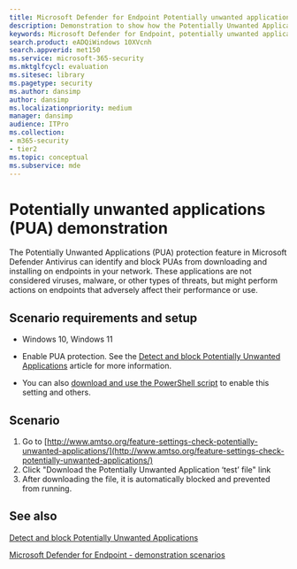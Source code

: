 ```yaml
---
title: Microsoft Defender for Endpoint Potentially unwanted applications (PUA) demonstration
description: Demonstration to show how the Potentially Unwanted Applications (PUA) protection feature can identify and block PUAs from downloading and installing on endpoints.
keywords: Microsoft Defender for Endpoint, potentially unwanted applications, (PUA), harmful application protection, demonstration
search.product: eADQiWindows 10XVcnh
search.appverid: met150
ms.service: microsoft-365-security
ms.mktglfcycl: evaluation
ms.sitesec: library
ms.pagetype: security
ms.author: dansimp
author: dansimp
ms.localizationpriority: medium
manager: dansimp
audience: ITPro
ms.collection: 
- m365-security
- tier2
ms.topic: conceptual
ms.subservice: mde
---
```


# Potentially unwanted applications (PUA) demonstration

The Potentially Unwanted Applications (PUA) protection feature in Microsoft Defender Antivirus can identify and block PUAs from downloading and installing on endpoints in your network. These applications are not considered viruses, malware, or other types of threats, but might perform actions on endpoints that adversely affect their performance or use.

## Scenario requirements and setup

- Windows 10, Windows 11

- Enable PUA protection. See the [Detect and block Potentially Unwanted Applications](detect-block-potentially-unwanted-apps-microsoft-defender-antivirus.md) article for more information.
- You can also [download and use the PowerShell script](https://www.powershellgallery.com/packages/WindowsDefender_InternalEvaluationSettings/) to enable this setting and others.

## Scenario

1. Go to [http://www.amtso.org/feature-settings-check-potentially-unwanted-applications/](http://www.amtso.org/feature-settings-check-potentially-unwanted-applications/)
2. Click "Download the Potentially Unwanted Application ‘test’ file" link
3. After downloading the file, it is automatically blocked and prevented from running.

## See also

[Detect and block Potentially Unwanted Applications](detect-block-potentially-unwanted-apps-microsoft-defender-antivirus.md)

[Microsoft Defender for Endpoint - demonstration scenarios](defender-endpoint-demonstrations.md)
